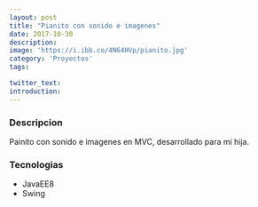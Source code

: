 ```yaml
---
layout: post
title: "Pianito con sonido e imagenes"
date: 2017-10-30
description: 
image: 'https://i.ibb.co/4N64HVp/pianito.jpg'
category: 'Proyectos'
tags:

twitter_text: 
introduction: 
---
```



### Descripcion
Painito con sonido e imagenes en MVC, desarrollado para mi hija.

### Tecnologias

* JavaEE8
* Swing


